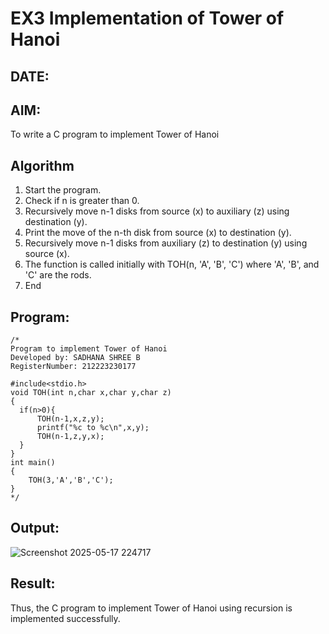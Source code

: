 # EX3 Implementation of Tower of Hanoi

## DATE:

## AIM:
To write a C program to implement Tower of Hanoi

## Algorithm
1. Start the program.
2. Check if n is greater than 0.
3. Recursively move n-1 disks from source (x) to auxiliary (z) using destination (y).
4. Print the move of the n-th disk from source (x) to destination (y).
5. Recursively move n-1 disks from auxiliary (z) to destination (y) using source (x).
6. The function is called initially with TOH(n, 'A', 'B', 'C') where 'A', 'B', and 'C' are the rods.
7. End
  

## Program:
```
/*
Program to implement Tower of Hanoi
Developed by: SADHANA SHREE B
RegisterNumber: 212223230177

#include<stdio.h>
void TOH(int n,char x,char y,char z)
{
  if(n>0){
      TOH(n-1,x,z,y);
      printf("%c to %c\n",x,y);
      TOH(n-1,z,y,x);
  }
}
int main()
{
    TOH(3,'A','B','C');
}
*/
```

## Output:
![Screenshot 2025-05-17 224717](https://github.com/user-attachments/assets/d738f8ed-73f7-40c1-a974-a20944490a1e)



## Result:
Thus, the C program to implement Tower of Hanoi using recursion is implemented successfully.
